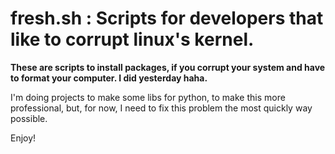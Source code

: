 # fresh.sh : Scripts for developers that like to corrupt linux's kernel.


**These are scripts to install packages, if you corrupt your system and have to format your computer. I did yesterday haha.**

I'm doing projects to make some libs for python, to make this more professional, but, for now, I need to fix this problem the most quickly way possible.

Enjoy!